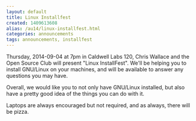 ```yaml
---
layout: default
title: Linux Installfest
created: 1409613608
alias: /au14/linux-installfest.html
categories: announcements
tags: announcements, installfest
---
```

Thursday, 2014-09-04 at 7pm in Caldwell Labs 120, Chris Wallace and the Open Source Club will present "Linux InstallFest". We'll be helping you to install GNU/Linux on your machines, and will be available to answer any questions you may have.

Overall, we would like you to not only have GNU/Linux installed, but also have a pretty good idea of the things you can do with it.

Laptops are always encouraged but not required, and as always, there will be pizza.

